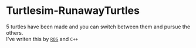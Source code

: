 # Turtlesim-RunawayTurtles
5 turtles have been made and you can switch between them and pursue the others.</br>
I've writen this by [`ROS`](http://wiki.ros.org/) and `C++`
